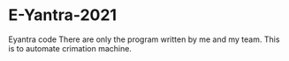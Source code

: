 # E-Yantra-2021
Eyantra code
There are only the program written by me and my team.
This is to automate crimation machine.
